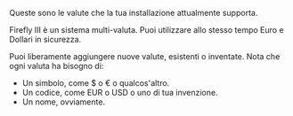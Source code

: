 Queste sono le valute che la tua installazione attualmente supporta.

Firefly III è un sistema multi-valuta. Puoi utilizzare allo stesso tempo Euro e Dollari in sicurezza.

Puoi liberamente aggiungere nuove valute, esistenti o inventate. Nota che ogni valuta ha bisogno di:

- Un simbolo, come $ o € o qualcos'altro.
- Un codice, come EUR o USD o uno di tua invenzione.
- Un nome, ovviamente.